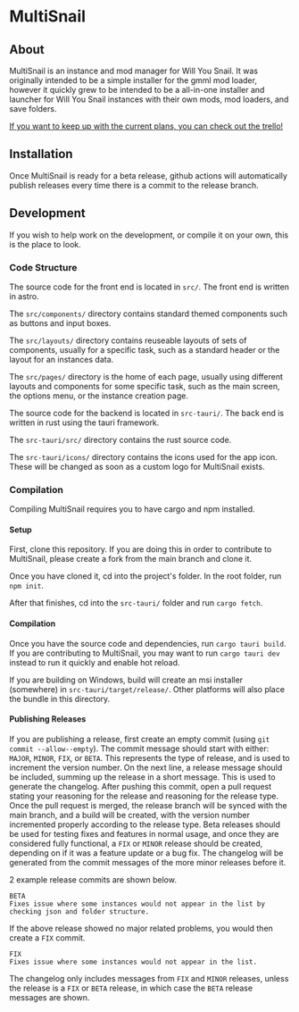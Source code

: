 # MultiSnail

## About

MultiSnail is an instance and mod manager for Will You Snail.
It was originally intended to be a simple installer for the gmml mod loader, however it quickly grew to be intended to be a all-in-one installer and launcher for Will You Snail instances with their own mods, mod loaders, and save folders.

[If you want to keep up with the current plans, you can check out the trello!](https://trello.com/b/4qJhUSY5/multi-snail)

## Installation

Once MultiSnail is ready for a beta release, github actions will automatically publish releases every time there is a commit to the release branch. 

## Development

If you wish to help work on the development, or compile it on your own, this is the place to look.

### Code Structure

The source code for the front end is located in `src/`. The front end is written in astro.

The `src/components/` directory contains standard themed components such as buttons and input boxes.

The `src/layouts/` directory contains reuseable layouts of sets of components, usually for a specific task, such as a standard header or the layout for an instances data.

The `src/pages/` directory is the home of each page, usually using different layouts and components for some specific task, such as the main screen, the options menu, or the instance creation page.

The source code for the backend is located in `src-tauri/`. The back end is written in rust using the tauri framework.

The `src-tauri/src/` directory contains the rust source code.

The `src-tauri/icons/` directory contains the icons used for the app icon. These will be changed as soon as a custom logo for MultiSnail exists.

### Compilation

Compiling MultiSnail requires you to have cargo and npm installed.

#### Setup

First, clone this repository. If you are doing this in order to contribute to MultiSnail, please create a fork from the main branch and clone it.

Once you have cloned it, cd into the project's folder. In the root folder, run `npm init`.

After that finishes, cd into the `src-tauri/` folder and run `cargo fetch`.

#### Compilation

Once you have the source code and dependencies, run `cargo tauri build`. If you are contributing to MultiSnail, you may want to run `cargo tauri dev` instead to run it quickly and enable hot reload.

If you are building on Windows, build will create an msi installer (somewhere) in `src-tauri/target/release/`. Other platforms will also place the bundle in this directory.

#### Publishing Releases

If you are publishing a release, first create an empty commit (using `git commit --allow--empty`). The commit message should start with either: `MAJOR`, `MINOR`, `FIX`, or `BETA`. This represents the type of release, and is used to increment the version number. On the next line, a release message should be included, summing up the release in a short message. This is used to generate the changelog. After pushing this commit, open a pull request stating your reasoning for the release and reasoning for the release type. Once the pull request is merged, the release branch will be synced with the main branch, and a build will be created, with the version number incremented properly according to the release type. Beta releases should be used for testing fixes and features in normal usage, and once they are considered fully functional, a `FIX` or `MINOR` release should be created, depending on if it was a feature update or a bug fix. The changelog will be generated from the commit messages of the more minor releases before it.

2 example release commits are shown below.

```
BETA
Fixes issue where some instances would not appear in the list by checking json and folder structure.
```
If the above release showed no major related problems, you would then create a `FIX` commit.
```
FIX
Fixes issue where some instances would not appear in the list.
```

The changelog only includes messages from `FIX` and `MINOR` releases, unless the release is a `FIX` or `BETA` release, in which case the `BETA` release messages are shown.